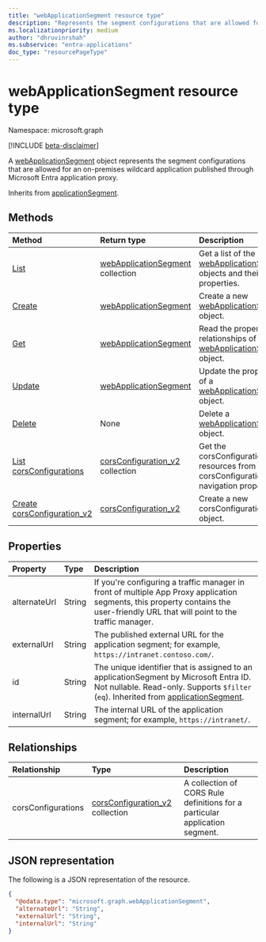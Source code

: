 ```yaml
---
title: "webApplicationSegment resource type"
description: "Represents the segment configurations that are allowed for an on-premises wildcard application published through Microsoft Entra application proxy."
ms.localizationpriority: medium
author: "dhruvinrshah"
ms.subservice: "entra-applications"
doc_type: "resourcePageType"
---
```


# webApplicationSegment resource type

Namespace: microsoft.graph

[!INCLUDE [beta-disclaimer](../../includes/beta-disclaimer.md)]

A [webApplicationSegment](webapplicationsegment.md) object represents the segment configurations that are allowed for an on-premises wildcard application published through Microsoft Entra application proxy.

Inherits from [applicationSegment](applicationsegment.md).

## Methods

|Method|Return type|Description|
|:---|:---|:---|
|[List](../api/websegmentconfiguration-list-applicationsegments.md)|[webApplicationSegment](../resources/webapplicationsegment.md) collection|Get a list of the [webApplicationSegment](../resources/webapplicationsegment.md) objects and their properties.|
|[Create](../api/websegmentconfiguration-post-applicationsegments.md)|[webApplicationSegment](../resources/webapplicationsegment.md)|Create a new [webApplicationSegment](../resources/webapplicationsegment.md) object.|
|[Get](../api/webapplicationsegment-get.md)|[webApplicationSegment](../resources/webapplicationsegment.md)|Read the properties and relationships of a [webApplicationSegment](../resources/webapplicationsegment.md) object.|
|[Update](../api/webapplicationsegment-update.md)|[webApplicationSegment](../resources/webapplicationsegment.md)|Update the properties of a [webApplicationSegment](../resources/webapplicationsegment.md) object.|
|[Delete](../api/websegmentconfiguration-delete-applicationsegments.md)|None|Delete a [webApplicationSegment](../resources/webapplicationsegment.md) object.|
|[List corsConfigurations](../api/webapplicationsegment-list-corsconfigurations.md)|[corsConfiguration_v2](../resources/corsconfiguration_v2.md) collection|Get the corsConfiguration_v2 resources from the corsConfigurations navigation property.|
|[Create corsConfiguration_v2](../api/webapplicationsegment-post-corsconfigurations.md)|[corsConfiguration_v2](../resources/corsconfiguration_v2.md)|Create a new corsConfiguration_v2 object.|

## Properties

| Property     | Type        | Description |
|:-------------|:------------|:------------|
|alternateUrl|String|If you're configuring a traffic manager in front of multiple App Proxy application segments, this property contains the user-friendly URL that will point to the traffic manager.|
|externalUrl|String |The published external URL for the application segment; for example, `https://intranet.contoso.com/`.|
|id|String|The unique identifier that is assigned to an applicationSegment by Microsoft Entra ID. Not nullable. Read-only. Supports `$filter` (`eq`). Inherited from [applicationSegment](applicationsegment.md).|
|internalUrl|String |The internal URL of the application segment; for example, `https://intranet/`.|

## Relationships
|Relationship|Type|Description|
|:---|:---|:---|
|corsConfigurations|[corsConfiguration_v2](corsconfiguration_v2.md) collection|A collection of CORS Rule definitions for a particular application segment.|



## JSON representation

The following is a JSON representation of the resource.
<!-- {
  "blockType": "resource",
  "@odata.type": "microsoft.graph.webApplicationSegment"
}
-->
``` json
{
  "@odata.type": "microsoft.graph.webApplicationSegment",
  "alternateUrl": "String",
  "externalUrl": "String",
  "internalUrl": "String"
}
```
